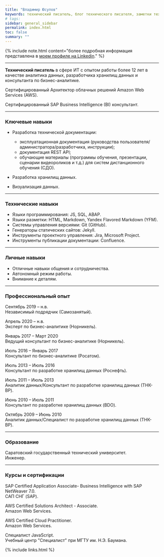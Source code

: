 ```yaml
---
title: "Владимир Юсупов"
keywords: технический писатель, блог технического писателя, заметки техписателя, разработка техдокументации, документирование API, технический писатель фриланс, технический писатель на подряд, документирование REST API, эксплуатационная документация, руководство пользователя, руководство администратора, руководство разработчика, инструкция пользователя
# tags:
sidebar: general_sidebar
permalink: index.html
toc: false
summary: ""
---
```


{% include note.html content="более подробная информация представлена в [моем профиле на Linkedin](https://www.linkedin.com/in/vladimir-yusupov-sap-bi-consultant-technical-communicator/)." %}

***

**Технический писатель** в сфере ИТ с опытом работы более 12 лет в качестве аналитика данных, разработчика хранилищ данных и консультанта по бизнес-аналитике. 

Сертифицированный Архитектор облачных решений Amazon Web Services (AWS).

Сертифицированный SAP Business Intelligence (BI) консультант.

***

### Ключевые навыки

- Разработка технической документации: 
    
    - эксплуатационная документация (руководства пользователя/администратора/разработчика, инструкции);
    - документация REST API;
    - обучающие материалы (программы обучения, презентации, сценарии видеороликов и т.д.) для систем дистанционного обучения (СДО).

- Разработка хранилищ данных.

- Визуализация данных.

***

### Технические навыки

* Языки программирования: JS, SQL, ABAP.
* Языки разметки: HTML, Markdown, Yandex Flavored Markdown (YFM).
* Системы управления версиями: Git (GitHub).
* Генераторы статических сайтов: Jekyll.
* Инструменты проектного управления: Jira, Microsoft Project.
* Инструменты публикации документации: Confluence.

***

### Личные навыки

* Отличные навыки общения и сотрудничества.
* Автономный режим работы.
* Внимание к деталям.

***

### Профессиональный опыт

Сентябрь 2019 – н.в. <br/> Независимый подрядчик (Самозанятый).

Апрель 2020 – н.в. <br/> Эксперт по бизнес-аналитике (Норникель).

Январь 2017 – Март 2020  <br/> Ведущий консультант по бизнес-аналитике (Норникель).

Июль 2016 – Январь 2017 <br/> Консультант по бизнес-аналитике (Росатом).

Июль 2013 – Июль 2016  <br/> Консультант по разработке хранилищ данных (Роснефть).

Июль 2011 – Июль 2013 <br/> Аналитик данных/Консультант по разработке хранилищ данных (ТНК-BP).

Июнь 2010 – Июль 2011 <br/> Консультант по разработке хранилищ данных (BDO).

Октябрь 2009 – Июнь 2010 <br/> Аналитик данных/Специалист по разработке хранилищ данных (ТНК-BP).

***

### Образование

Саратовский государственный технический университет. <br/> Инженер.

***

### Курсы и сертификации

SAP Certified Application Associate- Business Intelligence with SAP NetWeaver 7.0. <br/> САП СНГ (SAP).

AWS Certified Solutions Architect - Associate. <br/> Amazon Web Services.

AWS Certified Cloud Practitioner. <br/> Amazon Web Services.

Специалист JavaScript. <br/> Учебный центр "Специалист" при МГТУ им. Н.Э. Баумана.

{% include links.html %}
